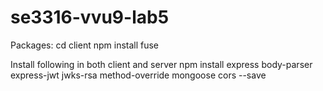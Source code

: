 # se3316-vvu9-lab5

Packages:
cd client
npm install fuse

Install following in both client and server
npm install express body-parser express-jwt jwks-rsa method-override mongoose cors --save
